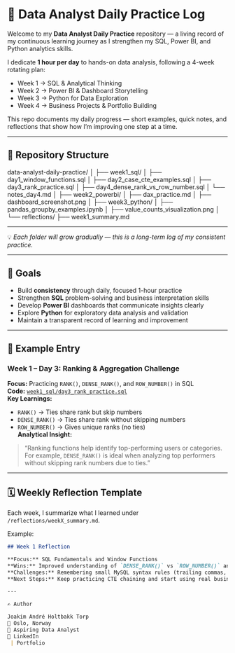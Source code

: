 # 🧠 Data Analyst Daily Practice Log

Welcome to my **Data Analyst Daily Practice** repository — a living record of my continuous learning journey as I strengthen my SQL, Power BI, and Python analytics skills.

I dedicate **1 hour per day** to hands-on data analysis, following a 4-week rotating plan:
- Week 1 → SQL & Analytical Thinking  
- Week 2 → Power BI & Dashboard Storytelling  
- Week 3 → Python for Data Exploration  
- Week 4 → Business Projects & Portfolio Building  

This repo documents my daily progress — short examples, quick notes, and reflections that show how I’m improving one step at a time.

---

## 📂 Repository Structure
data-analyst-daily-practice/
│
├── week1_sql/
│ ├── day1_window_functions.sql
│ ├── day2_case_cte_examples.sql
│ ├── day3_rank_practice.sql
│ ├── day4_dense_rank_vs_row_number.sql
│ └── notes_day4.md
│
├── week2_powerbi/
│ ├── dax_practice.md
│ ├── dashboard_screenshot.png
│
├── week3_python/
│ ├── pandas_groupby_examples.ipynb
│ ├── value_counts_visualization.png
│
└── reflections/
├── week1_summary.md

---

💡 *Each folder will grow gradually — this is a long-term log of my consistent practice.*

---

## 🎯 Goals

- Build **consistency** through daily, focused 1-hour practice  
- Strengthen **SQL** problem-solving and business interpretation skills  
- Develop **Power BI** dashboards that communicate insights clearly  
- Explore **Python** for exploratory data analysis and validation  
- Maintain a transparent record of learning and improvement  

---

## 🧩 Example Entry

### Week 1 – Day 3: Ranking & Aggregation Challenge  
**Focus:** Practicing `RANK()`, `DENSE_RANK()`, and `ROW_NUMBER()` in SQL  
**Code:** [`week1_sql/day3_rank_practice.sql`](week1_sql/day3_rank_practice.sql)  
**Key Learnings:**
- `RANK()` → Ties share rank but skip numbers  
- `DENSE_RANK()` → Ties share rank without skipping numbers  
- `ROW_NUMBER()` → Gives unique ranks (no ties)  
**Analytical Insight:**  
> “Ranking functions help identify top-performing users or categories. For example, `DENSE_RANK()` is ideal when analyzing top performers without skipping rank numbers due to ties.”

---

## 🗓️ Weekly Reflection Template

Each week, I summarize what I learned under `/reflections/weekX_summary.md`.

Example:

```markdown
## Week 1 Reflection

**Focus:** SQL Fundamentals and Window Functions  
**Wins:** Improved understanding of `DENSE_RANK()` vs `ROW_NUMBER()` and how to use `CASE` with `MAX()` for conditional aggregation.  
**Challenges:** Remembering small MySQL syntax rules (trailing commas, missing aliases).  
**Next Steps:** Keep practicing CTE chaining and start using real business datasets (e.g., Airbnb, e-commerce).

---

✍️ Author

Joakim André Holtbakk Torp
📍 Oslo, Norway
💼 Aspiring Data Analyst
🔗 LinkedIn
 | Portfolio
